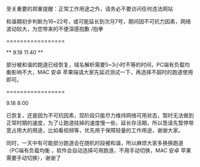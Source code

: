 
至关重要的郑重提醒：正常工作用途之外，请务必不要访问任何违法网站


和谐期初步判断为16~22号，或可能延长到次月7号，期间因不可抗力因素，网络波动较大，为您带来的不便深感抱歉 /抱拳

=================

** 9.18 11:40 **


部分被和谐的跑道已经恢复，域名解析需要5~3小时不等的时间，PC端有负载均衡影响不大，MAC 安卓 苹果端请大家先延迟测试一下，再选择不超时的跑道使用即可。

=================

9.18 8:00

已恢复，还是因为不可抗因素，现阶段只能尽力维持网络可用状态，暂时无法做到正常时期的速度，为了让跑道挂掉的速度慢一些，延长存活期，所以恳请先暂停带宽占用大的用途，比如看视频等，优先用于保障轻量的工作用途，谢谢大家。

同时，一天中有可能部分跑道会在随机时段被和谐，所以麻烦大家多换换跑道（PC端有负载均衡 ，软件会自动选择可用跑道，不用手动切换，MAC 安卓 苹果需要手动切换），谢谢了

 

 



 

